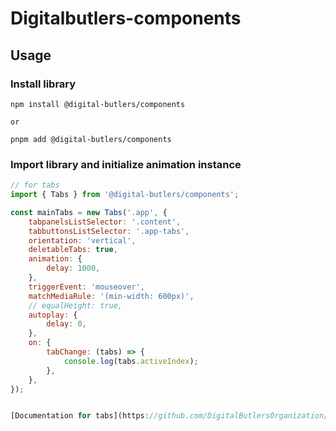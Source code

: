 # Digitalbutlers-components

## Usage

### Install library

```
npm install @digital-butlers/components

or

pnpm add @digital-butlers/components
```

### Import library and initialize animation instance
```javascript
// for tabs
import { Tabs } from '@digital-butlers/components';

const mainTabs = new Tabs('.app', {
	tabpanelsListSelector: '.content',
	tabbuttonsListSelector: '.app-tabs',
	orientation: 'vertical',
	deletableTabs: true,
	animation: {
		delay: 1000,
	},
	triggerEvent: 'mouseover',
	matchMediaRule: '(min-width: 600px)',
	// equalHeight: true,
	autoplay: {
		delay: 0,
	},
	on: {
		tabChange: (tabs) => {
			console.log(tabs.activeIndex);
		},
	},
});


[Documentation for tabs](https://github.com/DigitalButlersOrganization/DB-digitalbutlers-components/tree/master/src/lib/components/tabs)


